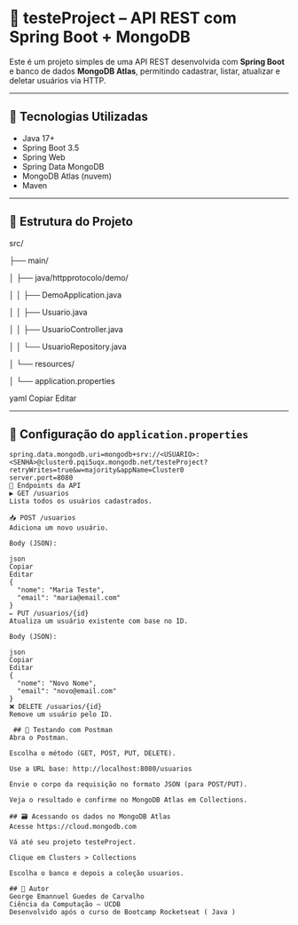 # 🧪 testeProject – API REST com Spring Boot + MongoDB

Este é um projeto simples de uma API REST desenvolvida com **Spring Boot** e banco de dados **MongoDB Atlas**, permitindo cadastrar, listar, atualizar e deletar usuários via HTTP.

---

## 🚀 Tecnologias Utilizadas

- Java 17+
- Spring Boot 3.5
- Spring Web
- Spring Data MongoDB
- MongoDB Atlas (nuvem)
- Maven

---

## 📁 Estrutura do Projeto

src/ 

├── main/

│ ├── java/httpprotocolo/demo/

│ │ ├── DemoApplication.java

│ │ ├── Usuario.java

│ │ ├── UsuarioController.java

│ │ └── UsuarioRepository.java

│ └── resources/

│ └── application.properties

yaml
Copiar
Editar

---

## 🔧 Configuração do `application.properties`

```properties
spring.data.mongodb.uri=mongodb+srv://<USUARIO>:<SENHA>@cluster0.pqi5uqx.mongodb.net/testeProject?retryWrites=true&w=majority&appName=Cluster0
server.port=8080
📮 Endpoints da API
▶️ GET /usuarios
Lista todos os usuários cadastrados.

📥 POST /usuarios
Adiciona um novo usuário.

Body (JSON):

json
Copiar
Editar
{
  "nome": "Maria Teste",
  "email": "maria@email.com"
}
✏️ PUT /usuarios/{id}
Atualiza um usuário existente com base no ID.

Body (JSON):

json
Copiar
Editar
{
  "nome": "Novo Nome",
  "email": "novo@email.com"
}
❌ DELETE /usuarios/{id}
Remove um usuário pelo ID.

 ## 🧪 Testando com Postman
Abra o Postman.

Escolha o método (GET, POST, PUT, DELETE).

Use a URL base: http://localhost:8080/usuarios

Envie o corpo da requisição no formato JSON (para POST/PUT).

Veja o resultado e confirme no MongoDB Atlas em Collections.

## 🗃️ Acessando os dados no MongoDB Atlas
Acesse https://cloud.mongodb.com

Vá até seu projeto testeProject.

Clique em Clusters > Collections

Escolha o banco e depois a coleção usuarios.

## 🧠 Autor
George Emannuel Guedes de Carvalho
Ciência da Computação – UCDB
Desenvolvido após o curso de Bootcamp Rocketseat ( Java )

